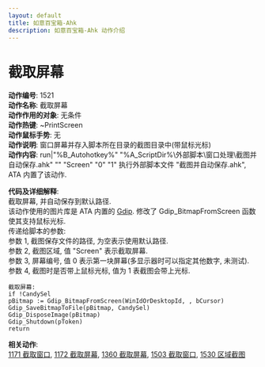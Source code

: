 ```yaml
---
layout: default
title: 如意百宝箱-Ahk
description: 如意百宝箱-Ahk 动作介绍
---
```

<link rel="stylesheet" href="../actions/css/atom-one-light.min.css">
<script src="../actions/js/highlight.min.js"></script>
<script>hljs.highlightAll();</script>

# [](#header-2) 截取屏幕
**动作编号**: 1521  
**动作名称**: 截取屏幕  
**动作作用的对象**: 无条件  
**动作热键**: ~PrintScreen  
**动作鼠标手势**: 无  
**动作说明**: 窗口屏幕并存入脚本所在目录的截图目录中(带鼠标光标)  
**动作内容**: run|"%B_Autohotkey%" "%A_ScriptDir%\外部脚本\窗口处理\截图并自动保存.ahk" "" "Screen" "0" "1" 
执行外部脚本文件 "截图并自动保存.ahk", ATA 内置了该动作.  

**代码及详细解释**:  
截取屏幕, 并自动保存到默认路径.  
该动作使用的图片库是 ATA 内置的 [Gdip](https://github.com/marius-sucan/AHK-GDIp-Library-Compilation). 修改了 Gdip_BitmapFromScreen 函数使其支持鼠标光标.   
传递给脚本的参数:  
参数 1, 截图保存文件的路径, 为空表示使用默认路径.  
参数 2, 截图区域, 值 "Screen" 表示截取屏幕.  
参数 3, 屏幕编号, 值 0 表示第一块屏幕(多显示器时可以指定其他数字, 未测试).  
参数 4, 截图时是否带上鼠标光标, 值为 1 表截图会带上光标.  

```Autohotkey
截取屏幕:
if !CandySel
pBitmap := Gdip_BitmapFromScreen(WinIdOrDesktopId, , bCursor)
Gdip_SaveBitmapToFile(pBitmap, CandySel)
Gdip_DisposeImage(pBitmap)
Gdip_Shutdown(pToken)
return
```

**相关动作**:  
[1171 截取窗口](1171.md), [1172 截取屏幕](1172.md), [1360 截取屏幕](1360.md), [1503 截取窗口](1503.md), [1530 区域截图](1530.md)